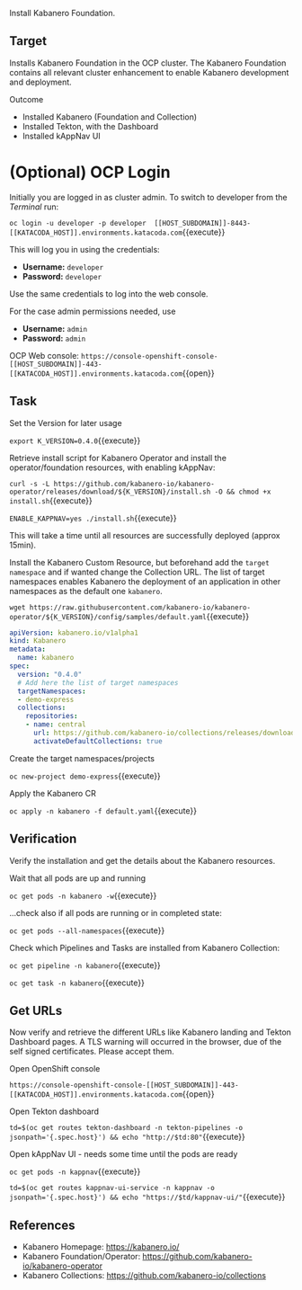 Install Kabanero Foundation.

## Target

Installs Kabanero Foundation in the OCP cluster. The Kabanero Foundation contains all relevant cluster enhancement to enable Kabanero development and deployment.

Outcome
* Installed Kabanero (Foundation and Collection)
* Installed Tekton, with the Dashboard
* Installed kAppNav UI

# (Optional) OCP Login

Initially you are logged in as cluster admin. To switch to developer from the _Terminal_ run:

``oc login -u developer -p developer  [[HOST_SUBDOMAIN]]-8443-[[KATACODA_HOST]].environments.katacoda.com``{{execute}}

This will log you in using the credentials:

* **Username:** ``developer``
* **Password:** ``developer``

Use the same credentials to log into the web console.

For the case admin permissions needed, use

* **Username:** ``admin``
* **Password:** ``admin``

OCP Web console: ``https://console-openshift-console-[[HOST_SUBDOMAIN]]-443-[[KATACODA_HOST]].environments.katacoda.com``{{open}}


## Task

Set the Version for later usage

`export K_VERSION=0.4.0`{{execute}}

Retrieve install script for Kabanero Operator and install the operator/foundation resources, with enabling kAppNav:

`curl -s -L https://github.com/kabanero-io/kabanero-operator/releases/download/${K_VERSION}/install.sh -O && chmod +x install.sh`{{execute}}

`ENABLE_KAPPNAV=yes ./install.sh`{{execute}}

This will take a time until all resources are successfully deployed (approx 15min).

Install the Kabanero Custom Resource, but beforehand add the ``target namespace`` and if wanted change the Collection URL. The list of target namespaces enables Kabanero the deployment of an application in other namespaces as the default one ``kabanero``.

`wget https://raw.githubusercontent.com/kabanero-io/kabanero-operator/${K_VERSION}/config/samples/default.yaml`{{execute}}

```yaml
apiVersion: kabanero.io/v1alpha1
kind: Kabanero
metadata:
  name: kabanero
spec:
  version: "0.4.0"
  # Add here the list of target namespaces
  targetNamespaces:
  - demo-express
  collections: 
    repositories: 
    - name: central
      url: https://github.com/kabanero-io/collections/releases/download/0.4.0/kabanero-index.yaml
      activateDefaultCollections: true

```

Create the target namespaces/projects

`oc new-project demo-express`{{execute}}

Apply the Kabanero CR

`oc apply -n kabanero -f default.yaml`{{execute}}

## Verification

Verify the installation and get the details about the Kabanero resources.

Wait that all pods are up and running

`oc get pods -n kabanero -w`{{execute}}

...check also if all pods are running or in completed state:

`oc get pods --all-namespaces`{{execute}}

Check which Pipelines and Tasks are installed from Kabanero Collection:

`oc get pipeline -n kabanero`{{execute}}

`oc get task -n kabanero`{{execute}}

## Get URLs

Now verify and retrieve the different URLs like Kabanero landing and Tekton Dashboard pages.
A TLS warning will occurred in the browser, due of the self signed certificates. Please accept them.

Open OpenShift console

``https://console-openshift-console-[[HOST_SUBDOMAIN]]-443-[[KATACODA_HOST]].environments.katacoda.com``{{open}}

Open Tekton dashboard

`td=$(oc get routes tekton-dashboard -n tekton-pipelines -o jsonpath='{.spec.host}') && echo "http://$td:80"`{{execute}}

Open kAppNav UI - needs some time until the pods are ready

`oc get pods -n kappnav`{{execute}}

`td=$(oc get routes kappnav-ui-service -n kappnav -o jsonpath='{.spec.host}') && echo "https://$td/kappnav-ui/"`{{execute}}


## References

* Kabanero Homepage: https://kabanero.io/
* Kabanero Foundation/Operator: https://github.com/kabanero-io/kabanero-operator
* Kabanero Collections: https://github.com/kabanero-io/collections
